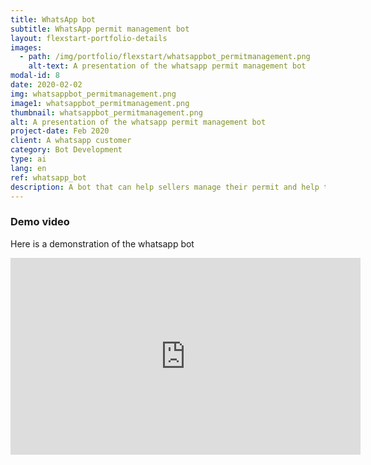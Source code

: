 ```yaml
---
title: WhatsApp bot
subtitle: WhatsApp permit management bot
layout: flexstart-portfolio-details
images:
  - path: /img/portfolio/flexstart/whatsappbot_permitmanagement.png
    alt-text: A presentation of the whatsapp permit management bot
modal-id: 8
date: 2020-02-02
img: whatsappbot_permitmanagement.png
image1: whatsappbot_permitmanagement.png
thumbnail: whatsappbot_permitmanagement.png
alt: A presentation of the whatsapp permit management bot
project-date: Feb 2020
client: A whatsapp customer
category: Bot Development
type: ai
lang: en
ref: whatsapp_bot
description: A bot that can help sellers manage their permit and help the government control sellers that have a valid permit.
---
```


### Demo video

Here is a demonstration of the whatsapp bot

<iframe width="560" height="315" src="https://www.youtube.com/embed/yW792GrMPGc" frameborder="0" allow="accelerometer; autoplay; encrypted-media; gyroscope; picture-in-picture" allowfullscreen></iframe>
